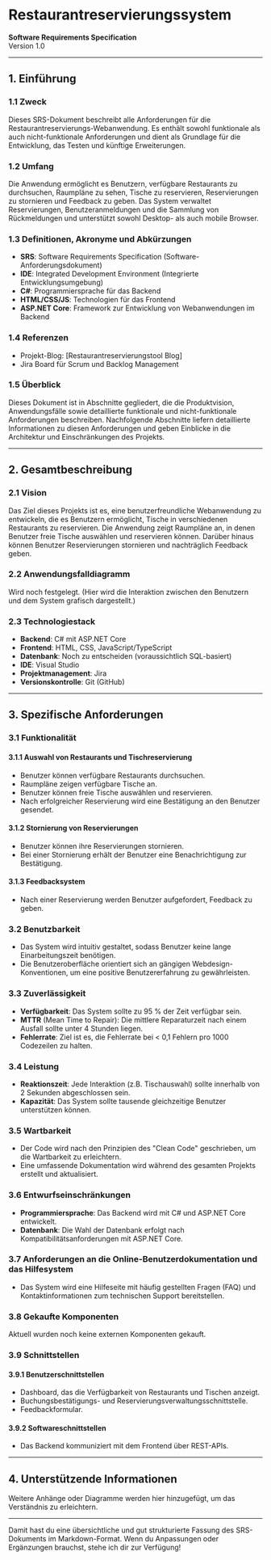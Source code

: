 

# Restaurantreservierungssystem

**Software Requirements Specification**  
Version 1.0

---

## 1. Einführung

### 1.1 Zweck
Dieses SRS-Dokument beschreibt alle Anforderungen für die Restaurantreservierungs-Webanwendung. Es enthält sowohl funktionale als auch nicht-funktionale Anforderungen und dient als Grundlage für die Entwicklung, das Testen und künftige Erweiterungen.

### 1.2 Umfang
Die Anwendung ermöglicht es Benutzern, verfügbare Restaurants zu durchsuchen, Raumpläne zu sehen, Tische zu reservieren, Reservierungen zu stornieren und Feedback zu geben. Das System verwaltet Reservierungen, Benutzeranmeldungen und die Sammlung von Rückmeldungen und unterstützt sowohl Desktop- als auch mobile Browser.

### 1.3 Definitionen, Akronyme und Abkürzungen
- **SRS**: Software Requirements Specification (Software-Anforderungsdokument)  
- **IDE**: Integrated Development Environment (Integrierte Entwicklungsumgebung)  
- **C#**: Programmiersprache für das Backend  
- **HTML/CSS/JS**: Technologien für das Frontend  
- **ASP.NET Core**: Framework zur Entwicklung von Webanwendungen im Backend  

### 1.4 Referenzen
- Projekt-Blog: [Restaurantreservierungstool Blog]
- Jira Board für Scrum und Backlog Management

### 1.5 Überblick
Dieses Dokument ist in Abschnitte gegliedert, die die Produktvision, Anwendungsfälle sowie detaillierte funktionale und nicht-funktionale Anforderungen beschreiben. Nachfolgende Abschnitte liefern detaillierte Informationen zu diesen Anforderungen und geben Einblicke in die Architektur und Einschränkungen des Projekts.

---

## 2. Gesamtbeschreibung

### 2.1 Vision
Das Ziel dieses Projekts ist es, eine benutzerfreundliche Webanwendung zu entwickeln, die es Benutzern ermöglicht, Tische in verschiedenen Restaurants zu reservieren. Die Anwendung zeigt Raumpläne an, in denen Benutzer freie Tische auswählen und reservieren können. Darüber hinaus können Benutzer Reservierungen stornieren und nachträglich Feedback geben.

### 2.2 Anwendungsfalldiagramm
Wird noch festgelegt. (Hier wird die Interaktion zwischen den Benutzern und dem System grafisch dargestellt.)

### 2.3 Technologiestack
- **Backend**: C# mit ASP.NET Core  
- **Frontend**: HTML, CSS, JavaScript/TypeScript  
- **Datenbank**: Noch zu entscheiden (voraussichtlich SQL-basiert)  
- **IDE**: Visual Studio  
- **Projektmanagement**: Jira  
- **Versionskontrolle**: Git (GitHub)

---

## 3. Spezifische Anforderungen

### 3.1 Funktionalität

#### 3.1.1 Auswahl von Restaurants und Tischreservierung
- Benutzer können verfügbare Restaurants durchsuchen.
- Raumpläne zeigen verfügbare Tische an.
- Benutzer können freie Tische auswählen und reservieren.
- Nach erfolgreicher Reservierung wird eine Bestätigung an den Benutzer gesendet.

#### 3.1.2 Stornierung von Reservierungen
- Benutzer können ihre Reservierungen stornieren.
- Bei einer Stornierung erhält der Benutzer eine Benachrichtigung zur Bestätigung.

#### 3.1.3 Feedbacksystem
- Nach einer Reservierung werden Benutzer aufgefordert, Feedback zu geben.

### 3.2 Benutzbarkeit
- Das System wird intuitiv gestaltet, sodass Benutzer keine lange Einarbeitungszeit benötigen.
- Die Benutzeroberfläche orientiert sich an gängigen Webdesign-Konventionen, um eine positive Benutzererfahrung zu gewährleisten.

### 3.3 Zuverlässigkeit
- **Verfügbarkeit**: Das System sollte zu 95 % der Zeit verfügbar sein.
- **MTTR** (Mean Time to Repair): Die mittlere Reparaturzeit nach einem Ausfall sollte unter 4 Stunden liegen.
- **Fehlerrate**: Ziel ist es, die Fehlerrate bei < 0,1 Fehlern pro 1000 Codezeilen zu halten.

### 3.4 Leistung
- **Reaktionszeit**: Jede Interaktion (z.B. Tischauswahl) sollte innerhalb von 2 Sekunden abgeschlossen sein.
- **Kapazität**: Das System sollte tausende gleichzeitige Benutzer unterstützen können.

### 3.5 Wartbarkeit
- Der Code wird nach den Prinzipien des "Clean Code" geschrieben, um die Wartbarkeit zu erleichtern.
- Eine umfassende Dokumentation wird während des gesamten Projekts erstellt und aktualisiert.

### 3.6 Entwurfseinschränkungen
- **Programmiersprache**: Das Backend wird mit C# und ASP.NET Core entwickelt.
- **Datenbank**: Die Wahl der Datenbank erfolgt nach Kompatibilitätsanforderungen mit ASP.NET Core.

### 3.7 Anforderungen an die Online-Benutzerdokumentation und das Hilfesystem
- Das System wird eine Hilfeseite mit häufig gestellten Fragen (FAQ) und Kontaktinformationen zum technischen Support bereitstellen.

### 3.8 Gekaufte Komponenten
Aktuell wurden noch keine externen Komponenten gekauft.

### 3.9 Schnittstellen

#### 3.9.1 Benutzerschnittstellen
- Dashboard, das die Verfügbarkeit von Restaurants und Tischen anzeigt.
- Buchungsbestätigungs- und Reservierungsverwaltungsschnittstelle.
- Feedbackformular.

#### 3.9.2 Softwareschnittstellen
- Das Backend kommuniziert mit dem Frontend über REST-APIs.

---

## 4. Unterstützende Informationen
Weitere Anhänge oder Diagramme werden hier hinzugefügt, um das Verständnis zu erleichtern.

---

Damit hast du eine übersichtliche und gut strukturierte Fassung des SRS-Dokuments im Markdown-Format. Wenn du Anpassungen oder Ergänzungen brauchst, stehe ich dir zur Verfügung!
